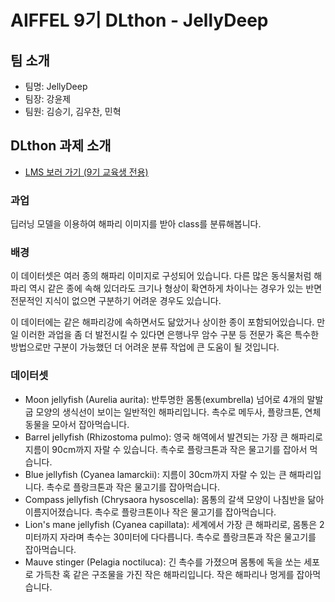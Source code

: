 # AIFFEL 9기 DLthon - JellyDeep

## 팀 소개

- 팀명: JellyDeep
- 팀장: 강윤제
- 팀원: 김승기, 김우찬, 민혁

## DLthon 과제 소개

- [LMS 보러 가기 (9기 교육생 전용)](https://lms.aiffel.io/course/1048/node/1791/step/9870)

### 과업

딥러닝 모델을 이용하여 해파리 이미지를 받아 class를 분류해봅니다.

### 배경

이 데이터셋은 여러 종의 해파리 이미지로 구성되어 있습니다. 다른 많은 동식물처럼 해파리 역시 같은 종에 속해 있더라도 크기나 형상이 확연하게 차이나는 경우가 있는 반면 전문적인 지식이 없으면 구분하기 어려운 경우도 있습니다.

이 데이터에는 같은 해파리강에 속하면서도 닮았거나 상이한 종이 포함되어있습니다. 만일 이러한 과업을 좀 더 발전시킬 수 있다면 은행나무 암수 구분 등 전문가 혹은 특수한 방법으로만 구분이 가능했던 더 어려운 분류 작업에 큰 도움이 될 것입니다.

### 데이터셋

- Moon jellyfish (Aurelia aurita): 반투명한 몸통(exumbrella) 넘어로 4개의 말발굽 모양의 생식선이 보이는 일반적인 해파리입니다. 촉수로 메두사, 플랑크톤, 연체동물을 모아서 잡아먹습니다.
- Barrel jellyfish (Rhizostoma pulmo): 영국 해역에서 발견되는 가장 큰 해파리로 지름이 90cm까지 자랄 수 있습니다. 촉수로 플랑크톤과 작은 물고기를 잡아서 먹습니다.
- Blue jellyfish (Cyanea lamarckii): 지름이 30cm까지 자랄 수 있는 큰 해파리입니다. 촉수로 플랑크톤과 작은 물고기를 잡아먹습니다.
- Compass jellyfish (Chrysaora hysoscella): 몸통의 갈색 모양이 나침반을 닮아 이름지어졌습니다. 촉수로 플랑크톤이나 작은 물고기를 잡아먹습니다.
- Lion's mane jellyfish (Cyanea capillata): 세계에서 가장 큰 해파리로, 몸통은 2미터까지 자라며 촉수는 30미터에 다다릅니다. 촉수로 플랑크톤과 작은 물고기를 잡아먹습니다.
- Mauve stinger (Pelagia noctiluca): 긴 촉수를 가졌으며 몸통에 독을 쏘는 세포로 가득찬 혹 같은 구조물을 가진 작은 해파리입니다. 작은 해파리나 멍게를 잡아먹습니다.
